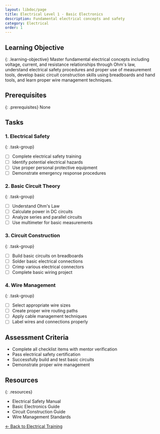```yaml
---
layout: libdoc/page
title: Electrical Level 1 - Basic Electronics
description: Fundamental electrical concepts and safety
category: Electrical
order: 1
---
```


## Learning Objective
{: .learning-objective}
Master fundamental electrical concepts including voltage, current, and resistance relationships through Ohm's law, understand electrical safety procedures and proper use of measurement tools, develop basic circuit construction skills using breadboards and hand tools, and learn proper wire management techniques.

## Prerequisites
{: .prerequisites}
None

## Tasks

### 1. Electrical Safety
{: .task-group}
- [ ] Complete electrical safety training
- [ ] Identify potential electrical hazards
- [ ] Use proper personal protective equipment
- [ ] Demonstrate emergency response procedures

### 2. Basic Circuit Theory
{: .task-group}
- [ ] Understand Ohm's Law
- [ ] Calculate power in DC circuits
- [ ] Analyze series and parallel circuits
- [ ] Use multimeter for basic measurements

### 3. Circuit Construction
{: .task-group}
- [ ] Build basic circuits on breadboards
- [ ] Solder basic electrical connections
- [ ] Crimp various electrical connectors
- [ ] Complete basic wiring project

### 4. Wire Management
{: .task-group}
- [ ] Select appropriate wire sizes
- [ ] Create proper wire routing paths
- [ ] Apply cable management techniques
- [ ] Label wires and connections properly

## Assessment Criteria
- Complete all checklist items with mentor verification
- Pass electrical safety certification
- Successfully build and test basic circuits
- Demonstrate proper wire management

## Resources
{: .resources}
- Electrical Safety Manual
- Basic Electronics Guide
- Circuit Construction Guide
- Wire Management Standards

[← Back to Electrical Training](../)